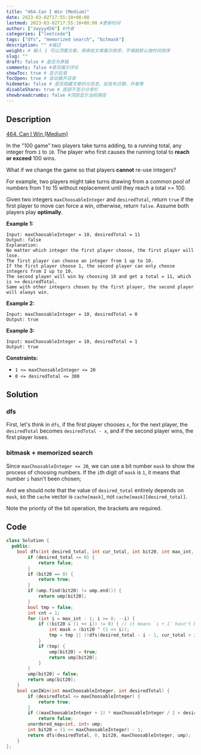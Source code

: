 ```yaml
---
title: "464.Can I Win (Medium)"
date: 2023-03-02T17:55:10+08:00
lastmod: 2023-03-02T17:55:10+08:00 #更新时间
author: ["zwyyy456"] #作者
categories: ["leetcode"]
tags: ["dfs", "memorized search", "bitmask"]
description: "" #描述
weight: # 输入 1 可以顶置文章，用来给文章展示排序，不填就默认按时间排序
slug: ""
draft: false # 是否为草稿
comments: false #是否展示评论
showToc: true # 显示目录
TocOpen: true # 自动展开目录
hidemeta: false # 是否隐藏文章的元信息，如发布日期、作者等
disableShare: true # 底部不显示分享栏
showbreadcrumbs: false #顶部显示当前路径
---
```

## Description
[464. Can I Win (Medium)](https://leetcode.com/problems/can-i-win/)

In the "100 game" two players take turns adding, to a running total, any integer from `1` to `10`.
The player who first causes the running total to **reach or exceed** 100 wins.

What if we change the game so that players **cannot** re-use integers?

For example, two players might take turns drawing from a common pool of numbers from 1 to 15 without
replacement until they reach a total >= 100.

Given two integers `maxChoosableInteger` and `desiredTotal`, return `true` if the first player to
move can force a win, otherwise, return `false`. Assume both players play **optimally**.

**Example 1:**

```
Input: maxChoosableInteger = 10, desiredTotal = 11
Output: false
Explanation:
No matter which integer the first player choose, the first player will lose.
The first player can choose an integer from 1 up to 10.
If the first player choose 1, the second player can only choose integers from 2 up to 10.
The second player will win by choosing 10 and get a total = 11, which is >= desiredTotal.
Same with other integers chosen by the first player, the second player will always win.

```

**Example 2:**

```
Input: maxChoosableInteger = 10, desiredTotal = 0
Output: true

```

**Example 3:**

```
Input: maxChoosableInteger = 10, desiredTotal = 1
Output: true

```

**Constraints:**

- `1 <= maxChoosableInteger <= 20`
- `0 <= desiredTotal <= 300`

## Solution
### dfs
First, let's think in `dfs`, if the first player chooses `x`, for the next player, the `desiredTotal` becomes `desiredTotal - x`, and if the second player wins, the first player loses.

### bitmask + memorized search
Since `maxChoosableInteger <= 20`, we can use a bit number `mask` to show the process of choosing numbers. If the `i`th digit of `mask` is `1`, it means that number `i` hasn't been chosen;

And we should note that the value of `desired_total` entirely depends on `mask`, so the `cache` vector is `cache[mask]`, not `cache[mask][desired_total]`.

Note the priority of the bit operation, the brackets are required.

## Code
```cpp
class Solution {
  public:
    bool dfs(int desired_total, int cur_total, int bit20, int max_int, unordered_map<int, int> &ump) {
        if (desired_total <= 0) {
            return false;
        }
        if (bit20 == 0) {
            return true;
        }
        if (ump.find(bit20) != ump.end()) {
            return ump[bit20];
        }
        bool tmp = false;
        int cnt = 1;
        for (int i = max_int - 1; i >= 0; --i) {
            if ((bit20 & (1 << i)) != 0) { // it means `i + 1` hasn't been chosen
                int mask = (bit20 ^ (1 << i));
                tmp = tmp || (!dfs(desired_total - i - 1, cur_total + i + 1, mask, max_int, ump));
            }
            if (tmp) {
                ump[bit20] = true;
                return ump[bit20];
            }
        }
        ump[bit20] = false;
        return ump[bit20];
    }
    bool canIWin(int maxChoosableInteger, int desiredTotal) {
        if (desiredTotal <= maxChoosableInteger) {
            return true;
        }
        if ((maxChoosableInteger + 1) * maxChoosableInteger / 2 < desiredTotal)
            return false;
        unordered_map<int, int> ump;
        int bit20 = (1 << maxChoosableInteger) - 1;
        return dfs(desiredTotal, 0, bit20, maxChoosableInteger, ump);
    }
};
```